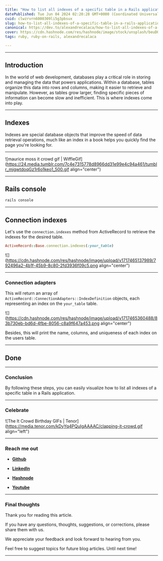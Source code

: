 ```yaml
---
title: "How to list all indexes of a specific table in a Rails application"
datePublished: Tue Jun 04 2024 02:20:28 GMT+0000 (Coordinated Universal Time)
cuid: clwzrvrn6000309li5g3pbsux
slug: how-to-list-all-indexes-of-a-specific-table-in-a-rails-application
canonical: https://dev.to/alexandrecalaca/how-to-list-all-indexes-of-a-specific-table-in-a-rails-application-heg
cover: https://cdn.hashnode.com/res/hashnode/image/stock/unsplash/beuDQp9XOp0/upload/491267482848dc423c9b8618363dbdf5.jpeg
tags: ruby, ruby-on-rails, alexandrecalaca

---
```


---

## Introduction

In the world of web development, databases play a critical role in storing and managing the data that powers applications. Within a database, tables organize this data into rows and columns, making it easier to retrieve and manipulate. However, as tables grow larger, finding specific pieces of information can become slow and inefficient. This is where indexes come into play.

---

## Indexes

Indexes are special database objects that improve the speed of data retrieval operations, much like an index in a book helps you quickly find the page you're looking for.

---

![maurice moss it crowd gif | WiffleGif](https://24.media.tumblr.com/7c4e7315778d8966dd31e99e4c94a461/tumblr_mjgwtdoqGz1r6o1keo1_500.gif align="center")

---

## Rails console

```ruby
rails console
```

---

## Connection indexes

Let's use the `connection.indexes` method from ActiveRecord to retrieve the indexes for the desired table.

```ruby
ActiveRecord::Base.connection.indexes(:your_table)
```

![](https://cdn.hashnode.com/res/hashnode/image/upload/v1717465137989/792496a2-4b1f-45b9-8c80-2fd3936f09c5.png align="center")

---

### Connection adapters

This will return an array of `ActiveRecord::ConnectionAdapters::IndexDefinition` objects, each representing an index on the `your_table` table.

![](https://cdn.hashnode.com/res/hashnode/image/upload/v1717465360488/83b730eb-bd6d-4fbe-8056-c8a9f647a453.png align="center")

Besides, this will print the name, columns, and uniqueness of each index on the users table.

---

## **Done**

---

### Conclusion

By following these steps, you can easily visualize how to list all indexes of a specific table in a Rails application.

---

### **Celebrate**

![The It Crowd Birthday GIFs | Tenor](https://media.tenor.com/kDyYq4PQuIgAAAAC/clapping-it-crowd.gif align="left")

---

### **Reach me out**

* [**Github**](https://github.com/alexcalaca)
    
* [**LinkedIn**](https://linkedin.com/in/alexandrecalacaofficial)
    
* [**Hashnode**](https://hashnode.com/onboard?next=/@alexandrecalaca)
    
* [**Youtube**](https://www.youtube.com/@alexandrecalacaofficial)
    

---

### Final thoughts

Thank you for reading this article.

If you have any questions, thoughts, suggestions, or corrections, please share them with us.

We appreciate your feedback and look forward to hearing from you.

Feel free to suggest topics for future blog articles. Until next time!

---